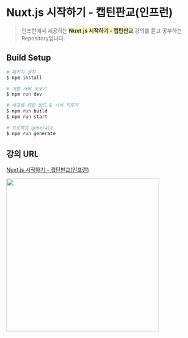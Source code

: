 # Nuxt.js 시작하기 - 캡틴판교(인프런)
> 인프런에서 제공하는 <span style='color:#2D3748; background-color:#fff5b1'>**Nuxt.js 시작하기 - 캡틴판교**</span> 강의를 듣고 공부하는 Repository입니다.

## Build Setup

```bash
# 패키지 설치
$ npm install

# 개발 서버 띄우기
$ npm run dev

# 배포를 위한 빌드 & 서버 띄우기
$ npm run build
$ npm run start

# 프로젝트 generate
$ npm run generate
```

## 강의 URL

[Nuxt.js 시작하기 - 캡틴판교(인프런)](https://inf.run/SL5c)

<img src="https://cdn.inflearn.com/public/courses/327403/cover/1481786d-7831-4f89-9c8a-2ac6d866e21e/327403-eng-resize.png" width="400" />
